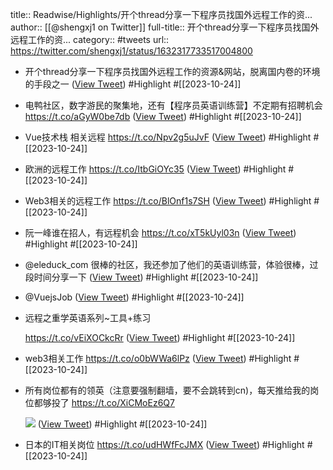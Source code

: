 title:: Readwise/Highlights/开个thread分享一下程序员找国外远程工作的资...
author:: [[@shengxj1 on Twitter]]
full-title:: 开个thread分享一下程序员找国外远程工作的资...
category:: #tweets
url:: https://twitter.com/shengxj1/status/1632317733517004800
- 开个thread分享一下程序员找国外远程工作的资源&网站，脱离国内卷的环境的手段之一 ([View Tweet](https://twitter.com/shengxj1/status/1632317733517004800)) #Highlight #[[2023-10-24]]
- 电鸭社区，数字游民的聚集地，还有【程序员英语训练营】不定期有招聘机会
  https://t.co/aGyW0be7db ([View Tweet](https://twitter.com/shengxj1/status/1632317935816687616)) #Highlight #[[2023-10-24]]
- Vue技术栈 相关远程  https://t.co/Npv2g5uJvF ([View Tweet](https://twitter.com/shengxj1/status/1632318219062239232)) #Highlight #[[2023-10-24]]
- 欧洲的远程工作 
  https://t.co/ItbGiOYc35 ([View Tweet](https://twitter.com/shengxj1/status/1632318347802206209)) #Highlight #[[2023-10-24]]
- Web3相关的远程工作
  https://t.co/BlOnf1s7SH ([View Tweet](https://twitter.com/shengxj1/status/1632318784798343169)) #Highlight #[[2023-10-24]]
- 阮一峰谁在招人，有远程机会
  https://t.co/xT5kUyl03n ([View Tweet](https://twitter.com/shengxj1/status/1632319501701365760)) #Highlight #[[2023-10-24]]
- @eleduck_com 很棒的社区，我还参加了他们的英语训练营，体验很棒，过段时间分享一下 ([View Tweet](https://twitter.com/shengxj1/status/1632563796232527873)) #Highlight #[[2023-10-24]]
- @VuejsJob ([View Tweet](https://twitter.com/shengxj1/status/1632726570686365698)) #Highlight #[[2023-10-24]]
- 远程之重学英语系列~工具+练习
  
  https://t.co/vEiXOCkcRr ([View Tweet](https://twitter.com/shengxj1/status/1636011307513286657)) #Highlight #[[2023-10-24]]
- web3相关工作
  https://t.co/o0bWWa6lPz ([View Tweet](https://twitter.com/shengxj1/status/1667162066753409027)) #Highlight #[[2023-10-24]]
- 所有岗位都有的领英（注意要强制翻墙，要不会跳转到cn)，每天推给我的岗位都够投了
  https://t.co/XiCMoEz6Q7 
  
  ![](https://pbs.twimg.com/media/F2z7x_lasAAkblQ.jpg) ([View Tweet](https://twitter.com/shengxj1/status/1688000838630084608)) #Highlight #[[2023-10-24]]
- 日本的IT相关岗位
  https://t.co/udHWfFcJMX ([View Tweet](https://twitter.com/shengxj1/status/1689853517350248448)) #Highlight #[[2023-10-24]]